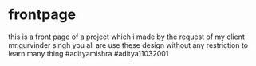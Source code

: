 # frontpage

this is a front page of a project which i made by the request of my client mr.gurvinder singh
you all are use these design without any restriction to learn many thing
#adityamishra
#aditya11032001
